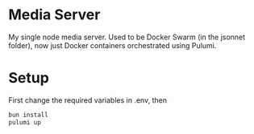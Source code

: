 # Media Server

My single node media server. Used to be Docker Swarm (in the jsonnet folder), now just Docker containers orchestrated using Pulumi.

# Setup

First change the required variables in .env, then

```bash
bun install
pulumi up
```
